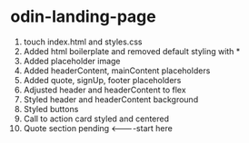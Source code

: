 # odin-landing-page

1. touch index.html and styles.css
2. Added html boilerplate and removed default styling with *
3. Added placeholder image
4. Added headerContent, mainContent placeholders
5. Added quote, signUp, footer placeholders
6. Adjusted header and headerContent to flex
7. Styled header and headerContent background
8. Styled buttons
9. Call to action card styled and centered
10. Quote section pending <----start here